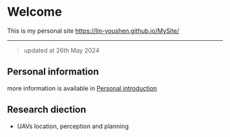 # Welcome

This is my personal site <https://lin-youshen.github.io/MySite/>

---

> updated at 26th May 2024

## Personal information

more information is available in [Personal introduction](./introduction.md)

## Research diection

- UAVs location, perception and planning
